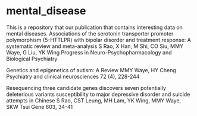 # mental_disease
This is a repository that our publication that contains interesting data on mental diseases.
Associations of the serotonin transporter promoter polymorphism (5-HTTLPR) with bipolar disorder and treatment response: A systematic review and meta-analysis
S Rao, X Han, M Shi, CO Siu, MMY Waye, G Liu, YK Wing
Progress in Neuro-Psychopharmacology and Biological Psychiatry

Genetics and epigenetics of autism: A Review
MMY Waye, HY Cheng
Psychiatry and clinical neurosciences 72 (4), 228-244

Resequencing three candidate genes discovers seven potentially deleterious variants susceptibility to major depressive disorder and suicide attempts in Chinese
S Rao, CST Leung, MH Lam, YK Wing, MMY Waye, SKW Tsui
Gene 603, 34-41
